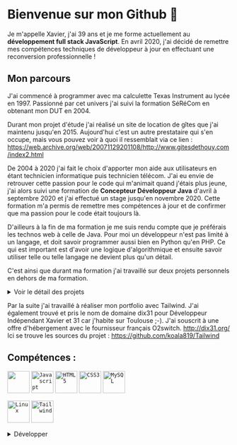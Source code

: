 # Bienvenue sur mon Github 👋
Je m'appelle Xavier, j'ai 39 ans et je me forme actuellement  au **développement full stack JavaScript**. En avril 2020, j'ai décidé de remettre mes compétences techniques de développeur à jour en effectuant une reconversion professionnelle !


## Mon parcours
J'ai commencé à programmer avec ma calculette Texas Instrument au lycée en 1997.
Passionné par cet univers j'ai suivi la formation SéRéCom en obtenant mon DUT en 2004. 

Durant mon projet d'étude j'ai réalisé un site de location de gîtes que j'ai maintenu jusqu'en 2015.
Aujourd'hui c'est un autre prestataire qui s'en occupe, mais vous pouvez voir à quoi il ressemblait via ce lien : https://web.archive.org/web/20071129201108/http://www.gitesdethouy.com/index2.html

De 2004 à 2020 j'ai fait le choix d'apporter mon aide aux utilisateurs en étant technicien informatique puis technicien télécom. 
J'ai eu envie de retrouver cette passion pour le code qui m'animait quand j'étais plus jeune, j'ai alors suivi une formation de **Concepteur Développeur Java** d'avril à septembre 2020 et j'ai effectué un stage jusqu'en novembre 2020. Cette formation m'a permis de remettre mes compétences à jour et de confirmer que ma passion pour le code était toujours là. 

D'ailleurs à la fin de ma formation je me suis rendu compte que je préférais les technos web à celle de Java. Pour moi un développeur n'est pas limité à un langage, et doit savoir programmer aussi bien en Python qu'en PHP. Ce qui est important est d'avoir une logique d'algorithmique et ensuite savoir utiliser telle ou telle langage ne devient plus qu'un détail.

C'est ainsi que durant ma formation j'ai travaillé sur deux projets personnels en dehors de ma formation.
<details>
  <summary>Voir le détail des projets</summary>

1. Memory Game

   Trouver deux cartes identiques pour former une paire **HTML et JS**. J'ai créé ce jeux initialement pour apprendre à mon fils comment utiliser une souris, c'est la raison pour laquelle le thème est enfantin ^^ http://dix31.org/mesScripts/
   Ici se trouve les sources du projet : https://github.com/koala819/MemoryGame
   
2. Cumuler les aides

   Un ami m'a demandé de lui réaliser un questionnaire pour aider les personnes à connaître les aides qu'ils peuvent prétendre pour rénover leur habitation. Après avoir répondu à toutes les questions, les réponses sont envoyés à un google Doc afin que mon ami puisse les exploiter et contacter chaque personne ayant répondu au questionnaire. C'est un projet complet et fonctionnel où j'ai souscrit à un nom de domaine et où je me suis occupé de trouver un hébergeur. http://cumulerlesaides.fr/
</details>

Par la suite j'ai travaillé à réaliser mon portfolio avec Tailwind. J'ai également trouvé et pris le nom de domaine dix31 pour Développeur Indépendant Xavier et 31 car j'habite sur Toulouse ;-). J'ai souscrit à une offre d'hébergement avec le fournisseur français O2switch. http://dix31.org/
Ici se trouve les sources du projet : https://github.com/koala819/Tailwind

## Compétences :
<code><img height="50" src="https://img.icons8.com/color/144/000000/java-coffee-cup-logo.png"/></code>
<code><img height="50" src="https://img.icons8.com/color/2x/javascript.png" alt="Javascript"></code>
<code><img height="50" src="https://www.flaticon.com/svg/static/icons/svg/919/919827.svg" alt="HTML5"></code>
<code><img height="50" src="https://www.flaticon.com/svg/static/icons/svg/919/919826.svg" alt="CSS3"></code>
<code><img height="50" src="https://www.flaticon.com/svg/static/icons/svg/919/919836.svg" alt="MySQL"></code>

<code><img height="50" src="https://img.icons8.com/color/96/000000/linux.png" alt="Linux"></code>
<code><img height="50" src="https://refactoringui.nyc3.cdn.digitaloceanspaces.com/tailwind-logo.svg" alt="Tailwind"></code>

  <details>
  <summary>Développer</summary>
  
- Back-End -
![Node.JS](https://img.shields.io/badge/PHP-grey.svg)

- Front-End -
![HTML5](https://img.shields.io/badge/HTML5-orange.svg)
![CSS3](https://img.shields.io/badge/CSS3-informational.svg)
![JavaScript](https://img.shields.io/badge/Javascript-yellow.svg)

- Databases -
![MYSQL](https://img.shields.io/badge/MySQL-blue.svg)
